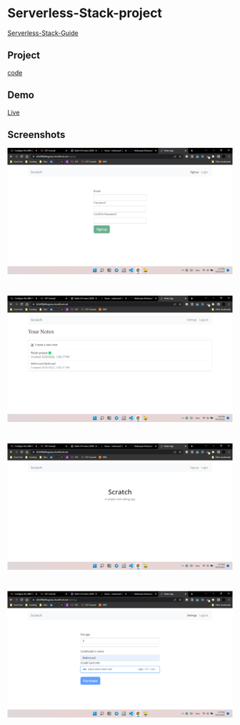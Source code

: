 # Serverless-Stack-project
[Serverless-Stack-Guide](https://serverless-stack.com/#guide)

## Project
[code](Serverless-project/notes/)

## Demo

[Live](https://d2td98ji0bqgmp.cloudfront.net)
<br>
## Screenshots

![IMAGE](Screenshot1.png)

<br>

![IMAGE](Screenshot2.png)

<br>

![IMAGE](Screenshot3.png)

<br>

![IMAGE](Screenshot4.png)